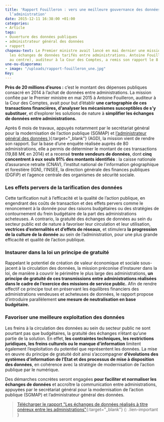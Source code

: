 ```yaml
---
title: 'Rapport Fouilleron : vers une meilleure gouvernance des données au sein de
  l’administration'
date: 2015-12-11 16:38:00 +01:00
categories:
- Article
tags:
- Ouverture des données publiques
- administrateur général des données
- rapport
chapeau-text: Le Premier ministre avait lancé en mai dernier une mission portant sur
  les échanges de données tarifés entre administrations. Antoine Fouilleron (photo,
  au centre), auditeur à la Cour des Comptes, a remis son rapport le 8 décembre 2015.
une-ou-diaporama:
- image: "/uploads/rapport-fouilleron_une.jpg"
Key: 
---
```


**Près de 20 millions d’euros :** c’est le montant des dépenses publiques consacré en 2014 à l’achat de données entre administrations. La mission confiée par le Premier ministre en mai 2015 à Antoine Fouilleron, auditeur à la Cour des Comptes, avait pour but d’établir **une cartographie de ces transactions financières, d’analyser les mécanismes susceptibles de s’y substituer**, et d’explorer les solutions  de nature à **simplifier les échanges de données entre administrations.**

Après 6 mois de travaux, appuyés notamment par le secrétariat général pour la modernisation de l’action publique (SGMAP) et [l’administrateur général des données ](https://agd.data.gouv.fr/)){:target="_blank"} (AGD), la mission vient de rendre son rapport. Sur la base d’une enquête réalisée auprès de 80 administrations, elle a permis de déterminer le montant de ces transactions (19,88 M€ en 2014) et a recensé **trente vendeurs de données**, dont **cinq concentrent à eux seuls 91% des montants identifiés** : la caisse nationale d’assurance retraite (CNAV), l’institut national de l'information géographique et forestière (IGN), l’INSEE, la direction générale des finances publiques (DGFiP) et l’agence centrale des organismes de sécurité sociale.
<br>
### Les effets pervers de la tarification des données

Cette tarification nuit à l’efficacité et la qualité de l’action publique, en engendrant des coûts de transaction et des effets pervers comme le renoncement à la donnée pour des raisons budgétaires ou des stratégies de contournement du frein budgétaire de la part des administrations acheteuses. A contrario, la gratuité des échanges de données au sein du secteur public est de nature à favoriser leur circulation et leur utilisation, **vectrices d’externalités et d’effets de réseaux**, et stimulera **la progression de la culture de la donnée** au sein de l’administration, pour une plus grande efficacité et qualité de l’action publique.
<br>
### Instaurer dans la loi un principe de gratuité

Rappelant le potentiel de création de valeur économique et sociale sous-jacent à la circulation des données, la mission préconise d’instaurer dans la loi, de manière à couvrir le périmètre le plus large des administrations, **un principe de gratuité de ces transmissions entre administrations réalisées dans le cadre de l’exercice des missions de service public.** Afin de rendre effectif ce principe tout en préservant les équilibres financiers des administrations vendeuses et acheteuses de données, le rapport propose d’introduire parallèlement **une mesure de neutralisation en base budgétaire.**
<br>
### Favoriser une meilleure exploitation des données

Les freins à la circulation des données au sein du secteur public ne sont pourtant pas que budgétaires, la gratuité des échanges n’étant qu’une partie de la solution. En effet, **les contraintes techniques, les restrictions juridiques, les freins culturels ou le manque d’information** limitent également l’exploitation du potentiel que représentent les données. La mise en œuvre du principe de gratuité doit ainsi s’accompagner **d’évolutions des systèmes d’information de l’Etat et des processus de mise à disposition des données**, en cohérence avec la stratégie de modernisation de l’action publique par le numérique.

Des démarches concrètes seront engagées **pour faciliter et normaliser les échanges de données** et accroître la communication entre administrations, appuyées par le secrétariat général pour la modernisation de l’action publique (SGMAP) et l’administrateur général des données.

> [Télécharger le rapport "Les échanges de données réalisés à titre onéreux entre les administrations"](https://www.modernisation.gouv.fr/sites/default/files/fichiers-attaches/rapport_echanges-donnees-entre-administrations.pdf){:target="_blank"}
{: .lien-important }
